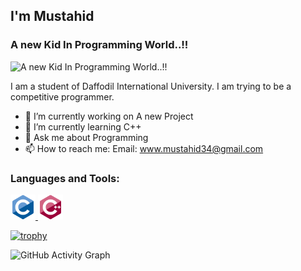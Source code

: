 ## I'm Mustahid
### A new Kid In Programming World..!!
![A new Kid In Programming World..!!](https://scontent.fdac129-1.fna.fbcdn.net/v/t39.30808-6/285696389_1321913061668809_6940991414922176078_n.jpg?_nc_cat=100&ccb=1-7&_nc_sid=09cbfe&_nc_eui2=AeFW9meLo5fxAEF2nP76wPoPZP7RW-c98gJk_tFb5z3yAvJxctmIGrkIpS8xvrBv1Uekoj_fvPCdkaGX-QMuHD2e&_nc_ohc=u4iNrpoYJLcAX-Rf8O5&_nc_ht=scontent.fdac129-1.fna&oh=00_AT8UZH05gzjv5Ow4ejQ9NuZ4udgqRooAisO20YQpSsqH9Q&oe=62A35C48)

I am a student of Daffodil International University. 
I am trying to be a competitive programmer.



- 🔭 I’m currently working on A new Project 
- 🌱 I’m currently learning C++ 
- 💬 Ask me about Programming  
- 📫 How to reach me: Email: www.mustahid34@gmail.com 

<h3 align="left">Languages and Tools:</h3>
<p align="left"> <a href="https://www.cprogramming.com/" target="_blank" rel="noreferrer"> <img src="https://raw.githubusercontent.com/devicons/devicon/master/icons/c/c-original.svg" alt="c" width="40" height="40"/> </a> <a href="https://www.w3schools.com/cpp/" target="_blank" rel="noreferrer"> <img src="https://raw.githubusercontent.com/devicons/devicon/master/icons/cplusplus/cplusplus-original.svg" alt="cplusplus" width="40" height="40"/> </a> </p>
 


[![trophy](https://github-profile-trophy.vercel.app/?username=AAM-Mustahid)](https://github.com/ryo-ma/github-profile-trophy)



 

![GitHub Activity Graph](https://activity-graph.herokuapp.com/graph?username=AAM-Mustahid)  





<p align="left">
</p>


  

